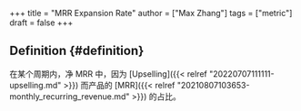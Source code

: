+++
title = "MRR Expansion Rate"
author = ["Max Zhang"]
tags = ["metric"]
draft = false
+++

## Definition {#definition}

在某个周期内，净 MRR 中，因为 [Upselling]({{< relref "20220707111111-upselling.md" >}}) 而产品的 [MRR]({{< relref "20210807103653-monthly_recurring_revenue.md" >}}) 的占比。
